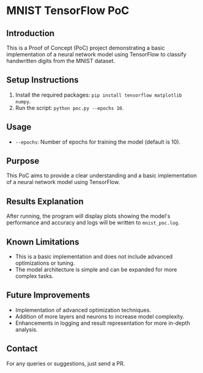 # MNIST TensorFlow PoC

## Introduction
This is a Proof of Concept (PoC) project demonstrating a basic implementation of a neural network model using TensorFlow to classify handwritten digits from the MNIST dataset.

## Setup Instructions
1. Install the required packages: `pip install tensorflow matplotlib numpy`.
2. Run the script: `python poc.py --epochs 10`.

## Usage
- `--epochs`: Number of epochs for training the model (default is 10).

## Purpose
This PoC aims to provide a clear understanding and a basic implementation of a neural network model using TensorFlow.

## Results Explanation
After running, the program will display plots showing the model's performance and accuracy and logs will be written to `mnist_poc.log`.

## Known Limitations
- This is a basic implementation and does not include advanced optimizations or tuning.
- The model architecture is simple and can be expanded for more complex tasks.

## Future Improvements
- Implementation of advanced optimization techniques.
- Addition of more layers and neurons to increase model complexity.
- Enhancements in logging and result representation for more in-depth analysis.

## Contact
For any queries or suggestions, just send a PR.

